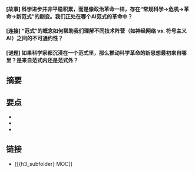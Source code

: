 #### [故事] 科学进步并非平稳积累，而是像政治革命一样，存在“常规科学→危机→革命→新范式”的剧变。我们正处在哪个AI范式的革命中？


#### [连接] “范式”的概念如何帮助我们理解不同技术阵营（如神经网络 vs. 符号主义AI）之间的不可通约性？


#### [谜题] 如果科学家都沉浸在一个范式里，那么推动科学革命的新思想最初来自哪里？是来自范式内还是范式外？


## 摘要


## 要点

- 
- 
- 

## 链接

- [[{h3_subfolder} MOC]]
